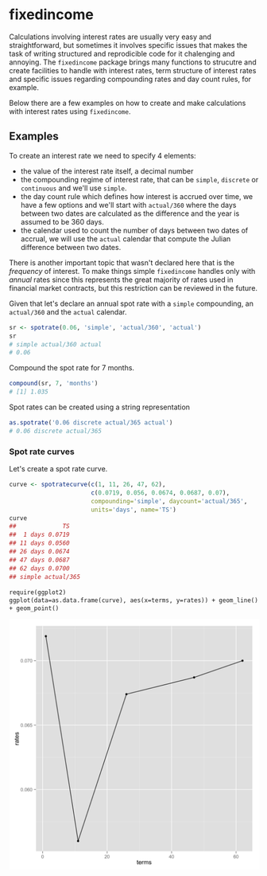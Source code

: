 # fixedincome

Calculations involving interest rates are usually very easy and straightforward, but sometimes it involves specific issues that makes the task of writing structured and reprodicible code for it chalenging and annoying.
The `fixedincome` package brings many functions to strucutre and create facilities to handle with interest rates, term structure of interest rates and specific issues regarding compounding rates and day count rules, for example.

Below there are a few examples on how to create and make calculations with interest rates using `fixedincome`.

## Examples

To create an interest rate we need to specify 4 elements:

- the value of the interest rate itself, a decimal number
- the compounding regime of interest rate, that can be `simple`, `discrete` or `continuous` and we'll use `simple`.
- the day count rule which defines how interest is accrued over time, we have a few options and we'll start with `actual/360` where the days between two dates are calculated as the difference and the year is assumed to be 360 days.
- the calendar used to count the number of days between two dates of accrual, we will use the `actual` calendar that compute the Julian difference between two dates.

There is another important topic that wasn't declared here that is the *frequency* of interest.
To make things simple `fixedincome` handles only with *annual* rates since this represents the great majority of rates used in financial market contracts, but this restriction can be reviewed in the future.

Given that let's declare an annual spot rate with a `simple` compounding, an `actual/360` and the `actual` calendar.

```r
sr <- spotrate(0.06, 'simple', 'actual/360', 'actual')
sr
# simple actual/360 actual 
# 0.06
```

Compound the spot rate for 7 months.

```r
compound(sr, 7, 'months')
# [1] 1.035
```

Spot rates can be created using a string representation

```r
as.spotrate('0.06 discrete actual/365 actual')
# 0.06 discrete actual/365
```

### Spot rate curves

Let's create a spot rate curve.

```r
curve <- spotratecurve(c(1, 11, 26, 47, 62),
                       c(0.0719, 0.056, 0.0674, 0.0687, 0.07),
                       compounding='simple', daycount='actual/365',
                       units='days', name='TS')
curve
##             TS
##  1 days 0.0719
## 11 days 0.0560
## 26 days 0.0674
## 47 days 0.0687
## 62 days 0.0700
## simple actual/365 
```

```{r}
require(ggplot2)
ggplot(data=as.data.frame(curve), aes(x=terms, y=rates)) + geom_line() + geom_point()
```

![Spot Rate Curve](TS.png "Spot Rate Curve")


